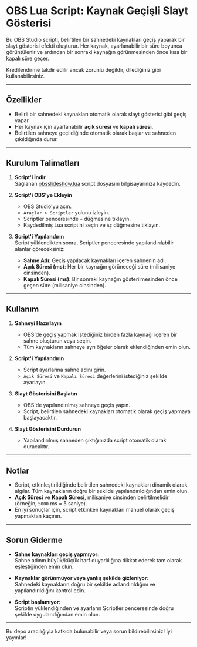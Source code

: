# OBS Lua Script: Kaynak Geçişli Slayt Gösterisi

Bu OBS Studio scripti, belirtilen bir sahnedeki kaynakları geçiş yaparak bir slayt gösterisi efekti oluşturur. Her kaynak, ayarlanabilir bir süre boyunca görüntülenir ve ardından bir sonraki kaynağın görünmesinden önce kısa bir kapalı süre geçer.

Kredilendirme takdir edilir ancak zorunlu değildir, dilediğiniz gibi kullanabilirsiniz.

---

## Özellikler

- Belirli bir sahnedeki kaynakları otomatik olarak slayt gösterisi gibi geçiş yapar.
- Her kaynak için ayarlanabilir **açık süresi** ve **kapalı süresi**.
- Belirtilen sahneye geçildiğinde otomatik olarak başlar ve sahneden çıkıldığında durur.

---

## Kurulum Talimatları

1. **Script'i İndir**  
   Sağlanan [obsslideshow.lua](./obsslideshow.lua) script dosyasını bilgisayarınıza kaydedin.

2. **Script'i OBS'ye Ekleyin**  
   - OBS Studio'yu açın.  
   - `Araçlar > Scriptler` yolunu izleyin.  
   - Scriptler penceresinde `+` düğmesine tıklayın.  
   - Kaydedilmiş Lua scriptini seçin ve `Aç` düğmesine tıklayın.

3. **Script'i Yapılandırın**  
   Script yüklendikten sonra, Scriptler penceresinde yapılandırılabilir alanlar göreceksiniz:
   - **Sahne Adı**: Geçiş yapılacak kaynakları içeren sahnenin adı.  
   - **Açık Süresi (ms)**: Her bir kaynağın görüneceği süre (milisaniye cinsinden).  
   - **Kapalı Süresi (ms)**: Bir sonraki kaynağın gösterilmesinden önce geçen süre (milisaniye cinsinden).

---

## Kullanım

1. **Sahneyi Hazırlayın**  
   - OBS'de geçiş yapmak istediğiniz birden fazla kaynağı içeren bir sahne oluşturun veya seçin.  
   - Tüm kaynakların sahneye ayrı öğeler olarak eklendiğinden emin olun.

2. **Script'i Yapılandırın**  
   - Script ayarlarına sahne adını girin.  
   - `Açık Süresi` ve `Kapalı Süresi` değerlerini istediğiniz şekilde ayarlayın.

3. **Slayt Gösterisini Başlatın**  
   - OBS'de yapılandırılmış sahneye geçiş yapın.  
   - Script, belirtilen sahnedeki kaynakları otomatik olarak geçiş yapmaya başlayacaktır.

4. **Slayt Gösterisini Durdurun**  
   - Yapılandırılmış sahneden çıktığınızda script otomatik olarak duracaktır.

---

## Notlar

- Script, etkinleştirildiğinde belirtilen sahnedeki kaynakları dinamik olarak algılar. Tüm kaynakların doğru bir şekilde yapılandırıldığından emin olun.  
- **Açık Süresi** ve **Kapalı Süresi**, milisaniye cinsinden belirtilmelidir (örneğin, `5000` ms = 5 saniye).  
- En iyi sonuçlar için, script etkinken kaynakları manuel olarak geçiş yapmaktan kaçının.

---

## Sorun Giderme

- **Sahne kaynakları geçiş yapmıyor:**  
  Sahne adının büyük/küçük harf duyarlılığına dikkat ederek tam olarak eşleştiğinden emin olun.

- **Kaynaklar görünmüyor veya yanlış şekilde gizleniyor:**  
  Sahnedeki kaynakların doğru bir şekilde adlandırıldığını ve yapılandırıldığını kontrol edin.

- **Script başlamıyor:**  
  Scriptin yüklendiğinden ve ayarların Scriptler penceresinde doğru şekilde uygulandığından emin olun.

---

Bu depo aracılığıyla katkıda bulunabilir veya sorun bildirebilirsiniz! İyi yayınlar!
